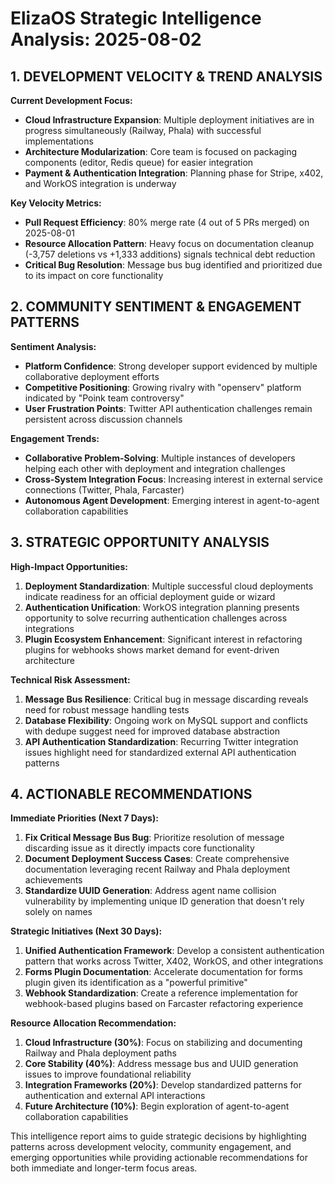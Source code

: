 # ElizaOS Strategic Intelligence Analysis: 2025-08-02

## 1. DEVELOPMENT VELOCITY & TREND ANALYSIS

**Current Development Focus:**
- **Cloud Infrastructure Expansion**: Multiple deployment initiatives are in progress simultaneously (Railway, Phala) with successful implementations
- **Architecture Modularization**: Core team is focused on packaging components (editor, Redis queue) for easier integration
- **Payment & Authentication Integration**: Planning phase for Stripe, x402, and WorkOS integration is underway

**Key Velocity Metrics:**
- **Pull Request Efficiency**: 80% merge rate (4 out of 5 PRs merged) on 2025-08-01
- **Resource Allocation Pattern**: Heavy focus on documentation cleanup (-3,757 deletions vs +1,333 additions) signals technical debt reduction
- **Critical Bug Resolution**: Message bus bug identified and prioritized due to its impact on core functionality

## 2. COMMUNITY SENTIMENT & ENGAGEMENT PATTERNS

**Sentiment Analysis:**
- **Platform Confidence**: Strong developer support evidenced by multiple collaborative deployment efforts
- **Competitive Positioning**: Growing rivalry with "openserv" platform indicated by "Poink team controversy"
- **User Frustration Points**: Twitter API authentication challenges remain persistent across discussion channels

**Engagement Trends:**
- **Collaborative Problem-Solving**: Multiple instances of developers helping each other with deployment and integration challenges
- **Cross-System Integration Focus**: Increasing interest in external service connections (Twitter, Phala, Farcaster)
- **Autonomous Agent Development**: Emerging interest in agent-to-agent collaboration capabilities

## 3. STRATEGIC OPPORTUNITY ANALYSIS

**High-Impact Opportunities:**
1. **Deployment Standardization**: Multiple successful cloud deployments indicate readiness for an official deployment guide or wizard
2. **Authentication Unification**: WorkOS integration planning presents opportunity to solve recurring authentication challenges across integrations
3. **Plugin Ecosystem Enhancement**: Significant interest in refactoring plugins for webhooks shows market demand for event-driven architecture

**Technical Risk Assessment:**
1. **Message Bus Resilience**: Critical bug in message discarding reveals need for robust message handling tests
2. **Database Flexibility**: Ongoing work on MySQL support and conflicts with dedupe suggest need for improved database abstraction
3. **API Authentication Standardization**: Recurring Twitter integration issues highlight need for standardized external API authentication patterns

## 4. ACTIONABLE RECOMMENDATIONS

**Immediate Priorities (Next 7 Days):**
1. **Fix Critical Message Bus Bug**: Prioritize resolution of message discarding issue as it directly impacts core functionality
2. **Document Deployment Success Cases**: Create comprehensive documentation leveraging recent Railway and Phala deployment achievements
3. **Standardize UUID Generation**: Address agent name collision vulnerability by implementing unique ID generation that doesn't rely solely on names

**Strategic Initiatives (Next 30 Days):**
1. **Unified Authentication Framework**: Develop a consistent authentication pattern that works across Twitter, X402, WorkOS, and other integrations
2. **Forms Plugin Documentation**: Accelerate documentation for forms plugin given its identification as a "powerful primitive"
3. **Webhook Standardization**: Create a reference implementation for webhook-based plugins based on Farcaster refactoring experience

**Resource Allocation Recommendation:**
1. **Cloud Infrastructure (30%)**: Focus on stabilizing and documenting Railway and Phala deployment paths
2. **Core Stability (40%)**: Address message bus and UUID generation issues to improve foundational reliability
3. **Integration Frameworks (20%)**: Develop standardized patterns for authentication and external API interactions
4. **Future Architecture (10%)**: Begin exploration of agent-to-agent collaboration capabilities

This intelligence report aims to guide strategic decisions by highlighting patterns across development velocity, community engagement, and emerging opportunities while providing actionable recommendations for both immediate and longer-term focus areas.